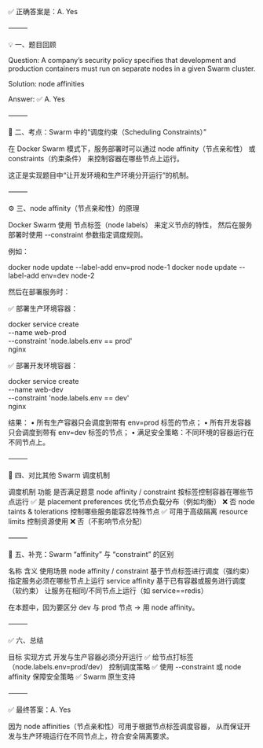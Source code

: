 ✅ 正确答案是：A. Yes

⸻

💡 一、题目回顾

Question:
A company’s security policy specifies that development and production containers must run on separate nodes in a given Swarm cluster.

Solution:
node affinities

Answer: ✅ A. Yes

⸻

🧱 二、考点：Swarm 中的“调度约束（Scheduling Constraints）”

在 Docker Swarm 模式下，服务部署时可以通过 node affinity（节点亲和性） 或 constraints（约束条件）
来控制容器在哪些节点上运行。

这正是实现题目中“让开发环境和生产环境分开运行”的机制。

⸻

⚙️ 三、node affinity（节点亲和性）的原理

Docker Swarm 使用 节点标签（node labels） 来定义节点的特性，
然后在服务部署时使用 --constraint 参数指定调度规则。

例如：

docker node update --label-add env=prod node-1
docker node update --label-add env=dev node-2

然后在部署服务时：

✅ 部署生产环境容器：

docker service create \
  --name web-prod \
  --constraint 'node.labels.env == prod' \
  nginx

✅ 部署开发环境容器：

docker service create \
  --name web-dev \
  --constraint 'node.labels.env == dev' \
  nginx

结果：
	•	所有生产容器只会调度到带有 env=prod 标签的节点；
	•	所有开发容器只会调度到带有 env=dev 标签的节点；
	•	满足安全策略：不同环境的容器运行在不同节点上。

⸻

🧩 四、对比其他 Swarm 调度机制

调度机制	功能	是否满足题意
node affinity / constraint	按标签控制容器在哪些节点运行	✅ 是
placement preferences	优化节点负载分布（例如均衡）	❌ 否
node taints & tolerations	控制哪些服务能容忍特殊节点	✅ 可用于高级隔离
resource limits	控制资源使用	❌ 否（不影响节点分配）


⸻

🧠 五、补充：Swarm “affinity” 与 “constraint” 的区别

名称	含义	使用场景
node affinity / constraint	基于节点标签进行调度（强约束）	指定服务必须在哪些节点上运行
service affinity	基于已有容器或服务进行调度（软约束）	让服务在相同/不同节点上运行（如 service==redis）

在本题中，因为要区分 dev 与 prod 节点 → 用 node affinity。

⸻

✅ 六、总结

目标	实现方式
开发与生产容器必须分开运行	✅ 给节点打标签（node.labels.env=prod/dev）
控制调度策略	✅ 使用 --constraint 或 node affinity
保障安全策略	✅ Swarm 原生支持


⸻

✅ 最终答案：A. Yes

因为 node affinities（节点亲和性）可用于根据节点标签调度容器，
从而保证开发与生产环境运行在不同节点上，符合安全隔离要求。